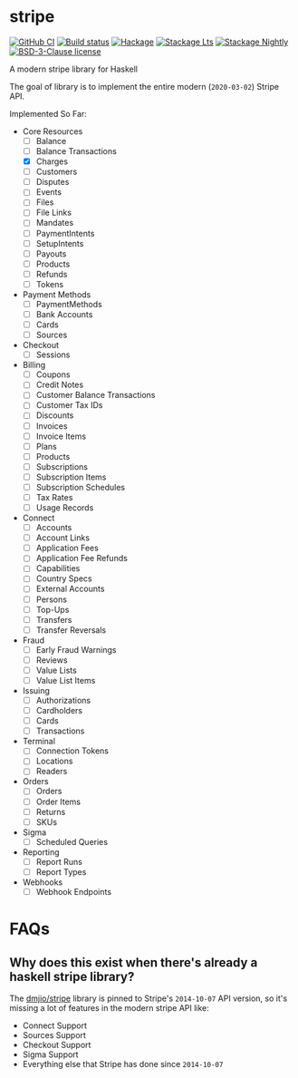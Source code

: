 # stripe

[![GitHub CI](https://github.com/njaremko/stripe/workflows/CI/badge.svg)](https://github.com/njaremko/stripey/actions)
[![Build status](https://img.shields.io/travis/njaremko/stripe.svg?logo=travis)](https://travis-ci.org/njaremko/stripey)
[![Hackage](https://img.shields.io/hackage/v/stripe.svg?logo=haskell)](https://hackage.haskell.org/package/stripey)
[![Stackage Lts](http://stackage.org/package/stripe/badge/lts)](http://stackage.org/lts/package/stripey)
[![Stackage Nightly](http://stackage.org/package/stripe/badge/nightly)](http://stackage.org/nightly/package/stripey)
[![BSD-3-Clause license](https://img.shields.io/badge/license-BSD--3--Clause-blue.svg)](LICENSE)

A modern stripe library for Haskell

The goal of library is to implement the entire modern (`2020-03-02`) Stripe API.

Implemented So Far:
- Core Resources
    - [ ] Balance
    - [ ] Balance Transactions
    - [x] Charges
    - [ ] Customers
    - [ ] Disputes
    - [ ] Events
    - [ ] Files
    - [ ] File Links
    - [ ] Mandates
    - [ ] PaymentIntents
    - [ ] SetupIntents
    - [ ] Payouts
    - [ ] Products
    - [ ] Refunds
    - [ ] Tokens
- Payment Methods
    - [ ] PaymentMethods
    - [ ] Bank Accounts
    - [ ] Cards
    - [ ] Sources
- Checkout
    - [ ] Sessions
- Billing
    - [ ] Coupons
    - [ ] Credit Notes
    - [ ] Customer Balance Transactions
    - [ ] Customer Tax IDs
    - [ ] Discounts
    - [ ] Invoices
    - [ ] Invoice Items
    - [ ] Plans
    - [ ] Products
    - [ ] Subscriptions
    - [ ] Subscription Items
    - [ ] Subscription Schedules
    - [ ] Tax Rates
    - [ ] Usage Records
- Connect
    - [ ] Accounts
    - [ ] Account Links
    - [ ] Application Fees
    - [ ] Application Fee Refunds
    - [ ] Capabilities
    - [ ] Country Specs
    - [ ] External Accounts
    - [ ] Persons
    - [ ] Top-Ups
    - [ ] Transfers
    - [ ] Transfer Reversals
- Fraud
    - [ ] Early Fraud Warnings
    - [ ] Reviews
    - [ ] Value Lists
    - [ ] Value List Items
- Issuing
    - [ ] Authorizations
    - [ ] Cardholders
    - [ ] Cards
    - [ ] Transactions
- Terminal
    - [ ] Connection Tokens
    - [ ] Locations
    - [ ] Readers
- Orders
    - [ ] Orders
    - [ ] Order Items
    - [ ] Returns
    - [ ] SKUs
- Sigma
    - [ ] Scheduled Queries
- Reporting
    - [ ] Report Runs
    - [ ] Report Types
- Webhooks
    - [ ] Webhook Endpoints

# FAQs
## Why does this exist when there's already a haskell stripe library?
The [dmjio/stripe](https://github.com/dmjio/stripe) library is pinned to Stripe's `2014-10-07` API version, so it's missing a lot of features in the modern stripe API like:
- Connect Support
- Sources Support
- Checkout Support
- Sigma Support
- Everything else that Stripe has done since `2014-10-07`

